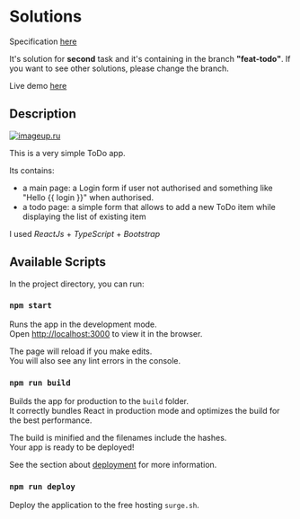 # Solutions

Specification [here](https://docs.google.com/document/d/1hpjLfMBbEkPCSd7kY--Hvy1CHx68l1Q6BzCyyMSLSPw/edit)

It's solution for **second** task and it's containing in the branch **"feat-todo"**. If you want to see other solutions, please change the branch.

Live demo [here](https://todo-aut.surge.sh/)

## Description

[![imageup.ru](https://imageup.ru/img102/4158506/screenshot-2023-01-09-at-012632.jpg)](https://imageup.ru/img102/4158506/screenshot-2023-01-09-at-012632.jpg.html)

This is a very simple ToDo app.

Its contains:

- a main page: a Login form if user not authorised and something like "Hello {{ login }}" when authorised.
- a todo page: a simple form that allows to add a new ToDo item while displaying the list of existing item

I used *ReactJs* + *TypeScript* + *Bootstrap*

## Available Scripts

In the project directory, you can run:

### `npm start`

Runs the app in the development mode.\
Open [http://localhost:3000](http://localhost:3000) to view it in the browser.

The page will reload if you make edits.\
You will also see any lint errors in the console.

### `npm run build`

Builds the app for production to the `build` folder.\
It correctly bundles React in production mode and optimizes the build for the best performance.

The build is minified and the filenames include the hashes.\
Your app is ready to be deployed!

See the section about [deployment](https://facebook.github.io/create-react-app/docs/deployment) for more information.

### `npm run deploy`

Deploy the application to the free hosting `surge.sh`.
